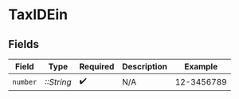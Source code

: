 # TaxIDEin


## Fields

| Field              | Type               | Required           | Description        | Example            |
| ------------------ | ------------------ | ------------------ | ------------------ | ------------------ |
| `number`           | *::String*         | :heavy_check_mark: | N/A                | 12-3456789         |